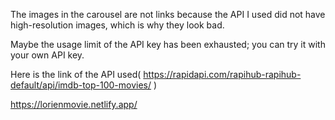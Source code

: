 The images in the carousel are not links because the API I used did not have high-resolution images, which is why they look bad.

Maybe the usage limit of the API key has been exhausted; you can try it with your own API key.

Here is the link of the API used( https://rapidapi.com/rapihub-rapihub-default/api/imdb-top-100-movies/ )

https://lorienmovie.netlify.app/

